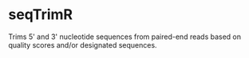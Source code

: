 # seqTrimR
Trims 5' and 3' nucleotide sequences from paired-end reads based on quality scores and/or designated sequences.
